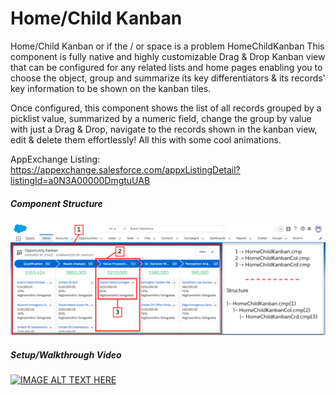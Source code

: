 # Home/Child Kanban

Home/Child Kanban or if the / or space is a problem HomeChildKanban
This component is fully native and highly customizable Drag & Drop Kanban view that can be configured for any related lists and home pages enabling you to choose the object, group and summarize its key differentiators & its records' key information to be shown on the kanban tiles.

Once configured, this component shows the list of all records grouped by a picklist value, summarized by a numeric field, change the group by value with just a Drag & Drop, navigate to the records shown in the kanban view, edit & delete them effortlessly! 
All this with some cool animations.

AppExchange Listing:
https://appexchange.salesforce.com/appxListingDetail?listingId=a0N3A00000DmgtuUAB


##### Component Structure
![Component Structure](images/HomeChildKanban-git.png)


##### Setup/Walkthrough Video
[![IMAGE ALT TEXT HERE](http://img.youtube.com/vi/h7VdchJal_o/0.jpg)](http://www.youtube.com/watch?v=h7VdchJal_o)